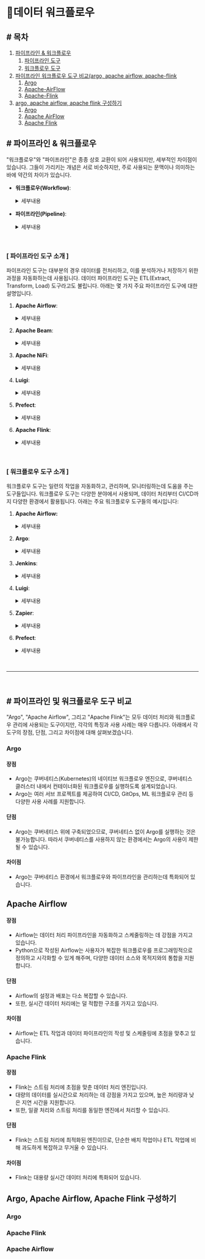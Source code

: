 
# 	:dizzy:데이터 워크플로우

## \# 목차
1. [파이프라인 & 워크플로우](#content1)
    1. [파이프라인 도구](#contents1-1)
    2. [워크플로우 도구](#contents1-2)
2. [파이프라인 워크플로우 도구 비교(argo, apache airflow, apache-flink](#contents2)
    1. [Argo](#argo)
    2. [Apache-AirFlow](#apache-airflow)
    3. [Apache-Flink](#apache-flink)
3. [argo, apache airflow, apache flink 구성하기](#contents3)
    1. [Argo](#argo-1)
    2. [Apache AirFlow](#apache-airflow-1)
    2. [Apache Flink](#apache-flink-1)

<div id="contents1"></div>

## \# 파이프라인 & 워크플로우
"워크플로우"와 "파이프라인"은 종종 상호 교환이 되어 사용되지만, 세부적인 차이점이 있습니다. 그들이 가리키는 개념은 서로 비슷하지만, 주로 사용되는 문맥이나 의미하는 바에 약간의 차이가 있습니다.

- **워크플로우(Workflow)**:

    <details>
    <summary> 세부내용 </summary> 

    워크플로우는 일련의 작업들을 정의하며, 이들 작업은 특정 결과를 달성하기 위해 순서대로 또는 병렬로 수행될 수 있습니다. 워크플로우는 더 넓은 의미를 가지며, 여러 분야에서 사용되는 개념입니다. 예를 들어, 소프트웨어 개발, 사업 프로세스 관리, 데이터 분석 등에서 워크플로우 개념이 사용됩니다. 워크플로우는 작업의 실행 순서, 병렬 처리, 오류 처리, 재시도 로직 등을 정의할 수 있습니다.

    </details>

- **파이프라인(Pipeline)**: 

    <details>
    <summary> 세부내용 </summary> 

    파이프라인은 일련의 데이터 처리 단계를 나타냅니다. 각 단계는 독립적으로 동작하며, 한 단계의 출력은 다음 단계의 입력이 됩니다. 데이터 파이프라인은 주로 데이터 처리, 변환, 저장을 목적으로 사용되며, ETL(Extract, Transform, Load)이 대표적인 예입니다. 파이프라인은 보통 일련의 순차적인 작업으로 구성되며, 각 단계는 이전 단계의 출력에 의존합니다.

    </details>
    
<br>

<div id="contents1-1"></div>

### [ 파이프라인 도구 소개 ]
파이프라인 도구는 대부분의 경우 데이터를 전처리하고, 이를 분석하거나 저장하기 위한 과정을 자동화하는데 사용됩니다. 데이터 파이프라인 도구는 ETL(Extract, Transform, Load) 도구라고도 불립니다. 아래는 몇 가지 주요 파이프라인 도구에 대한 설명입니다.

1. **Apache Airflow**: 

    <details>
    <summary> 세부내용 </summary> 
    
    Airflow는 Python으로 작성된 오픈 소스 워크플로우 관리 플랫폼으로, 복잡한 계산을 설계, 구성, 실행하고 모니터링하는 데 사용됩니다. 데이터 파이프라인을 자동화하고 스케줄링하는 데 강점을 가지고 있습니다.

    </details>

2. **Apache Beam**: 

    <details>
    <summary> 세부내용 </summary> 

    Beam은 배치 및 스트리밍 데이터 처리 작업을 캡슐화하고 이를 실행하는 일관된 프로그래밍 모델을 제공합니다. Beam 파이프라인은 런타임에 특정 실행 엔진(예: Apache Flink, Apache Samza, Google Cloud Dataflow 등)에 대한 구체적인 지식 없이 작성할 수 있습니다.

    </details>
    
3. **Apache NiFi**: 

    <details>
    <summary> 세부내용 </summary> 

    NiFi는 실시간 데이터 플로우를 자동화하고 제어하는데 사용되는 시스템입니다. GUI를 통해 쉽게 데이터 플로우를 만들고 모니터링할 수 있습니다.

    </details>
    

4. **Luigi**: 

    <details>
    <summary> 세부내용 </summary> 

    Luigi는 Spotify에서 만든 파이프라인 도구로, 복잡한 배치 작업을 구성하고 실행할 수 있습니다. 파이프라인의 여러 단계 간의 의존성을 관리하는 데 특히 유용합니다.

    </details>

5. **Prefect**: 

    <details>
    <summary> 세부내용 </summary> 

    Prefect는 최근에 개발된 파이프라인 도구로, Airflow의 기능과 유사하나 몇 가지 주요 차이점이 있습니다. Prefect는 동적인 워크플로우를 지원하며, 파이프라인 실패 시 자동 복구 메커니즘이 뛰어납니다.

    </details>

6. **Apache Flink**: 

    <details>
    <summary> 세부내용 </summary> 

    Apache Flink은 스트리밍 데이터를 처리하는데 특화된 오픈 소스 데이터 처리 엔진입니다. 배치 데이터 처리도 가능하지만, 주로 실시간 데이터 스트리밍 처리에 초점을 두고 있습니다. Flink는 분산 데이터 처리에 사용되며, 빅 데이터를 높은 처리 속도와 저지연으로 처리할 수 있는 강력한 기능을 제공합니다. 또한, Flink는 '정확한 시간 처리'를 지원하기 때문에, 시간에 따른 이벤트 처리와 같은 복잡한 스트리밍 애플리케이션을 구현할 수 있습니다.

    </details>

<br>

<div id="contents1-2"></div>

### [ 워크플로우 도구 소개 ]

워크플로우 도구는 일련의 작업을 자동화하고, 관리하며, 모니터링하는데 도움을 주는 도구들입니다. 워크플로우 도구는 다양한 분야에서 사용되며, 데이터 처리부터 CI/CD까지 다양한 환경에서 활용됩니다. 아래는 주요 워크플로우 도구들의 예시입니다:

1. **Apache Airflow:** 

    <details>
    <summary> 세부내용 </summary> 

    Airflow는 복잡한 계산을 설계, 구성, 실행하고 모니터링하는 데 사용되는 Python으로 작성된 오픈 소스 워크플로우 관리 플랫폼입니다. 데이터 파이프라인을 자동화하고 스케줄링하는 데 강점을 가지고 있습니다.

    </details>

2. **Argo**: 

    <details>
    <summary> 세부내용 </summary> 

    Argo는 쿠버네티스 기반의 워크플로우 엔진으로, 일련의 태스크를 조정하고 실행하는 데 사용됩니다. Argo는 CI/CD, ML 워크플로우 등 다양한 쿠버네티스 기반 워크플로우를 지원합니다.

    </details>

3. **Jenkins**: 

    <details>
    <summary> 세부내용 </summary> 

    Jenkins는 CI/CD 파이프라인을 구축하고 관리하기 위한 오픈 소스 도구입니다. 소프트웨어 개발에서 사용되며, 빌드, 테스트, 배포 등의 과정을 자동화합니다.

    </details>

4. **Luigi**: 

    <details>
    <summary> 세부내용 </summary> 

    Luigi는 Spotify에서 만든 파이프라인 도구로, 복잡한 배치 작업을 구성하고 실행할 수 있습니다. 파이프라인의 여러 단계 간의 의존성을 관리하는 데 특히 유용합니다.

    </details>

5. **Zapier**: 

    <details>
    <summary> 세부내용 </summary> 
    
    Zapier는 클라우드 기반의 워크플로우 자동화 도구로, 다양한 웹 애플리케이션 간에 작업을 자동화하는 데 사용됩니다.

    </details>

6. **Prefect**: 

    <details>
    <summary> 세부내용 </summary> 

    Prefect는 최근에 개발된 파이프라인 도구로, Airflow의 기능과 유사하나 몇 가지 주요 차이점이 있습니다. Prefect는 동적인 워크플로우를 지원하며, 파이프라인 실패 시 자동 복구 메커니즘이 뛰어납니다.

    </details>
    
<br>

----

<br>

<div id="contents2"></div>

## \# 파이프라인 및 워크플로우 도구 비교

"Argo", "Apache Airflow", 그리고 "Apache Flink"는 모두 데이터 처리와 워크플로우 관리에 사용되는 도구이지만, 각각의 특징과 사용 사례는 매우 다릅니다. 아래에서 각 도구의 장점, 단점, 그리고 차이점에 대해 살펴보겠습니다.

### Argo

#### 장점
- Argo는 쿠버네티스(Kubernetes)의 네이티브 워크플로우 엔진으로, 쿠버네티스 클러스터 내에서 컨테이너화된 워크플로우를 실행하도록 설계되었습니다.
- Argo는 여러 서브 프로젝트를 제공하여 CI/CD, GitOps, ML 워크플로우 관리 등 다양한 사용 사례를 지원합니다.

#### 단점
- Argo는 쿠버네티스 위에 구축되었으므로, 쿠버네티스 없이 Argo를 실행하는 것은 불가능합니다. 따라서 쿠버네티스를 사용하지 않는 환경에서는 Argo의 사용이 제한될 수 있습니다.

#### 차이점
- Argo는 쿠버네티스 환경에서 워크플로우와 파이프라인을 관리하는데 특화되어 있습니다.

## Apache Airflow

#### 장점
- Airflow는 데이터 처리 파이프라인을 자동화하고 스케줄링하는 데 강점을 가지고 있습니다.
- Python으로 작성된 Airflow는 사용자가 복잡한 워크플로우를 프로그래밍적으로 정의하고 시각화할 수 있게 해주며, 다양한 데이터 소스와 목적지와의 통합을 지원합니다.

#### 단점
- Airflow의 설정과 배포는 다소 복잡할 수 있습니다.
- 또한, 실시간 데이터 처리에는 덜 적합한 구조를 가지고 있습니다.

#### 차이점
- Airflow는 ETL 작업과 데이터 파이프라인의 작성 및 스케줄링에 초점을 맞추고 있습니다.

### Apache Flink

#### 장점
- Flink는 스트림 처리에 초점을 맞춘 데이터 처리 엔진입니다.
- 대량의 데이터를 실시간으로 처리하는 데 강점을 가지고 있으며, 높은 처리량과 낮은 지연 시간을 지원합니다.
- 또한, 일괄 처리와 스트림 처리를 동일한 엔진에서 처리할 수 있습니다.

#### 단점
- Flink는 스트림 처리에 최적화된 엔진이므로, 단순한 배치 작업이나 ETL 작업에 비해 과도하게 복잡하고 무거울 수 있습니다.

#### 차이점
- Flink는 대용량 실시간 데이터 처리에 특화되어 있습니다.

<div id="contents3"></div>

## Argo, Apache Airflow, Apache Flink 구성하기
### Argo

### Apache Flink

### Apache Airflow

